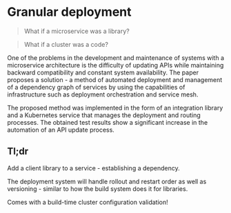 # Granular deployment

> What if a microservice was a library?

> What if a cluster was a code?

One of the problems in the development and maintenance of
systems with a microservice architecture is the difficulty of updating APIs while
maintaining backward compatibility and constant system availability.
The paper proposes a solution - a method of automated
deployment and management of a dependency graph of services by using the
capabilities of infrastructure such as deployment orchestration and
service mesh.

The proposed method was implemented in the form of an
integration library and a Kubernetes service that manages the
deployment and routing processes. The obtained test results show a
significant increase in the automation of an API update process.

## Tl;dr

Add a client library to a service - establishing a dependency.

The deployment system will handle rollout and restart order as well as versioning - similar to how the build system does it for libraries.

Comes with a build-time cluster configuration validation!
